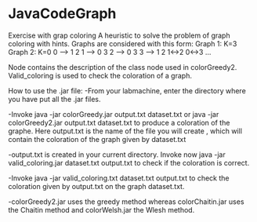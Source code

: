 # JavaCodeGraph
Exercise with grap coloring
A heuristic to solve the problem of graph coloring with hints. Graphs are considered with this form:
Graph 1:
K=3
Graph 2:
K=0
0 --> 1 2
1 --> 0 3
2 --> 0 3
3 --> 1 2
1<->2 0<->3
...

Node contains the description of the class node used in colorGreedy2.
Valid_coloring is used to check the coloration of a graph.

How to use the .jar file:
-From your labmachine, enter the directory where you have put  all the .jar files.

-Invoke java -jar colorGreedy.jar output.txt dataset.txt or java -jar colorGreedy2.jar output.txt dataset.txt to produce a coloration of the graphe. Here output.txt is the name of the file you will create , which will contain the coloration of the graph given by dataset.txt

-output.txt is created in your current directory. Invoke now  java -jar valid_coloring.jar dataset.txt output.txt to check if the coloration is correct. 

-Invoke java -jar valid_coloring.txt dataset.txt output.txt to check the coloration given by output.txt on the graph dataset.txt.

-colorGreedy2.jar uses the greedy method whereas colorChaitin.jar uses the Chaitin method and colorWelsh.jar the Wlesh method.
